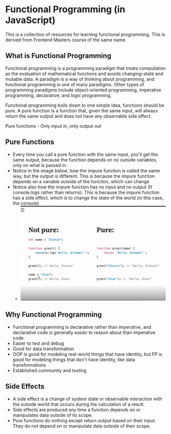 # Functional Programming (in JavaScript)

This is a collection of resources for learning functional programming.  This is derived from Frontend Masters course of the same name.

## What is Functional Programming

Functional programming is a programming paradigm that treats computation as the evaluation of mathematical functions and avoids changing-state and mutable data.  A paradigm is a way of thinking about programming, and functional programming is one of many paradigms.  Other types of programming paradigms include object-oriented programming, imperative programming, declarative, and logic programming.

Functional programming boils down to one simple idea, functions should be pure.  A pure function is a function that, given the same input, will always return the same output and does not have any observable side effect.

Pure functions - Only input in, only output out

## Pure Functions

- Every time you call a pure function with the same input, you'll get the same output, because the function depends on no outside variables, only on what is passed in.
- Notice in the image below, how the impure function is called the same way, but the output is different.  This is because the impure function depends on a variable outside of the function, which can change
- Notice also how the impure function has no input and no output (It console.logs rather than returns).  This is because the impure function has a side effect, which is to change the state of the world (in this case, the console)
  - ![Pure vs Impure](images/pure_vs_impure.png)

## Why Functional Programming

- Functional programming is declarative rather than imperative, and declarative code is generally easier to reason about than imperative code.
- Easier to test and debug
- Good for data transformation
- OOP is good for modeling real-world things that have identity, but FP is good for modeling things that don't have identity, like data transformations
- Established community and tooling

## Side Effects

- A side effect is a change of system state or observable interaction with the outside world that occurs during the calculation of a result.
- Side effects are produced any time a function depends on or manipulates data outside of its scope.
- Pure functions do nothing except return output based on their input.  They do not depend on or manipulate data outside of their scope.